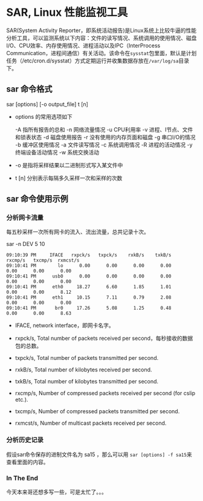# SAR, Linux 性能监视工具

SAR(System Activity Reporter，即系统活动报告)是Linux系统上比较牛逼的性能分析工具，可以监测系统以下内容：文件的读写情况、系统调用的使用情况、磁盘I/O、CPU效率、内存使用情况、进程活动以及IPC（InterProcess Communication，进程间通信）有关活动。该命令在`sysstat`包里面，默认是计划任务（/etc/cron.d/sysstat）方式定期运行并收集数据存放在`/var/log/sa`目录下。

## sar 命令格式

sar [options] [-o output_file] t [n]

* options 的常用选项如下

    -A 指所有报告的总和
    -n 网络流量情况
    -u CPU利用率
    -v 进程、I节点、文件和锁表状态
    -d 磁盘使用报告
    -r 没有使用的内存页面和磁盘
    -g 串口I/O的情况
    -b 缓冲区使用情况
    -a 文件读写情况
    -c 系统调用情况
    -R 进程的活动情况
    -y 终端设备活动情况
    -w 系统交换活动

* -o 是指将采样结果以二进制形式写入某文件中

* t [n] 分别表示每隔多久采样一次和采样的次数

## sar 命令使用示例

### 分析网卡流量

每五秒采样一次所有网卡的流入、流出流量，总共记录十次。

sar -n DEV 5 10

    09:10:39 PM     IFACE   rxpck/s   txpck/s    rxkB/s    txkB/s   rxcmp/s   txcmp/s  rxmcst/s
    09:10:41 PM        lo      0.00      0.00      0.00      0.00      0.00      0.00      0.00
    09:10:41 PM      usb0      0.00      0.00      0.00      0.00      0.00      0.00      0.00
    09:10:41 PM      eth0     18.27      6.60      1.85      1.01      0.00      0.00      8.12
    09:10:41 PM      eth1     10.15      7.11      0.79      2.08      0.00      0.00      0.00
    09:10:41 PM       br0     17.26      5.08      1.25      0.48      0.00      0.00      8.63

* IFACE, network interface，即网卡名字。

* rxpck/s, Total number of packets received per second，每秒接收的数据包的总数。

* txpck/s, Total number of packets transmitted per second.

* rxkB/s, Total number of kilobytes received per second.

* txkB/s, Total number of kilobytes transmitted per second.

* rxcmp/s, Number of compressed packets received per second (for cslip etc.).

* txcmp/s, Number of compressed packets transmitted per second.

* rxmcst/s, Number of multicast packets received per second.

### 分析历史记录

假设sar命令保存的进制文件名为 sa15 ，那么可以用 `sar [options] -f sa15`来查看里面的内容。

### In The End

今天本来哥还想多写一些，可是太忙了。。。
